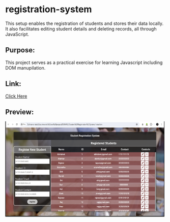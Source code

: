 # registration-system
This setup enables the registration of students and stores their data locally. <br>
It also facilitates editing student details and deleting records, all through JavaScript.


## Purpose:
This project serves as a practical exercise for learning Javascript including DOM manupilation.

## Link:


[Click Here](https://haikerwalabhishek.github.io/My-Top-Flix/)

## Preview:


<img src="https://raw.githubusercontent.com/haikerwalabhishek/registration-system/main/preview1.png" height=300px width=500px>


